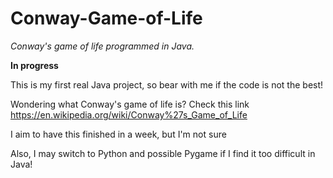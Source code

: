 # Conway-Game-of-Life
*Conway's game of life programmed in Java.*


**In progress**


This is my first real Java project, so bear with me if the code is not the best! 

Wondering what Conway's game of life is? Check this link https://en.wikipedia.org/wiki/Conway%27s_Game_of_Life

I aim to have this finished in a week, but I'm not sure

Also, I may switch to Python and possible Pygame if I find it too difficult in Java!
